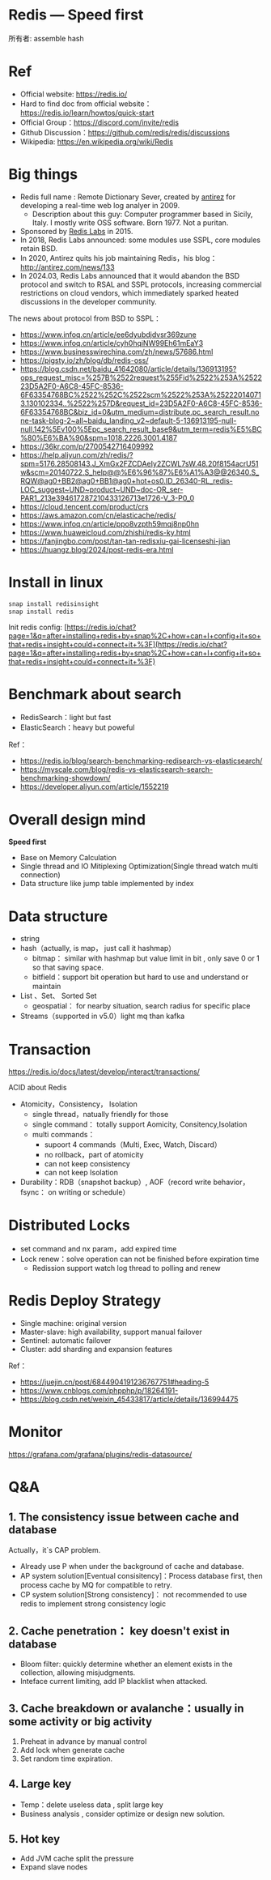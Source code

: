 # Redis — Speed first

所有者: assemble hash

# Ref

- Official website: https://redis.io/
- Hard to find doc from official website：https://redis.io/learn/howtos/quick-start
- Official Group：https://discord.com/invite/redis
- Github Discussion：https://github.com/redis/redis/discussions
- Wikipedia: https://en.wikipedia.org/wiki/Redis

# Big things

- Redis full name : Remote Dictionary Sever, created by [antirez](https://github.com/antirez) for developing a real-time web log analyer in 2009.
    - Description about this guy: Computer programmer based in Sicily, Italy. I mostly write OSS software. Born 1977. Not a puritan.
- Sponsored by [Redis Labs](https://en.wikipedia.org/wiki/Redis_(company)) in 2015.
- In 2018, Redis Labs announced: some modules use SSPL, core modules retain BSD.
- In 2020, Antirez quits his job maintaining Redis，his blog：http://antirez.com/news/133
- In 2024.03, Redis Labs announced that it would abandon the BSD protocol and switch to RSAL and SSPL protocols, increasing commercial restrictions on cloud vendors, which immediately sparked heated discussions in the developer community.

The news about protocol from BSD to SSPL：

- https://www.infoq.cn/article/ee6dyubdjdvsr369zune
- https://www.infoq.cn/article/cyh0hqiNW99Eh61mEaY3
- https://www.businesswirechina.com/zh/news/57686.html
- https://pigsty.io/zh/blog/db/redis-oss/
- https://blog.csdn.net/baidu_41642080/article/details/136913195?ops_request_misc=%257B%2522request%255Fid%2522%253A%252223D5A2F0-A6C8-45FC-8536-6F63354768BC%2522%252C%2522scm%2522%253A%252220140713.130102334..%2522%257D&request_id=23D5A2F0-A6C8-45FC-8536-6F63354768BC&biz_id=0&utm_medium=distribute.pc_search_result.none-task-blog-2~all~baidu_landing_v2~default-5-136913195-null-null.142%5Ev100%5Epc_search_result_base9&utm_term=redis%E5%BC%80%E6%BA%90&spm=1018.2226.3001.4187
- https://36kr.com/p/2700542716409992
- https://help.aliyun.com/zh/redis/?spm=5176.28508143.J_XmGx2FZCDAeIy2ZCWL7sW.48.20f8154acrU51w&scm=20140722.S_help@@%E6%96%87%E6%A1%A3@@26340.S_RQW@ag0+BB2@ag0+BB1@ag0+hot+os0.ID_26340-RL_redis-LOC_suggest~UND~product~UND~doc-OR_ser-PAR1_213e394617287210433126713e1726-V_3-P0_0
- https://cloud.tencent.com/product/crs
- https://aws.amazon.com/cn/elasticache/redis/
- https://www.infoq.cn/article/ppo8vzpth59mqj8np0hn
- https://www.huaweicloud.com/zhishi/redis-ky.html
- https://fanjingbo.com/post/tan-tan-redisxiu-gai-licenseshi-jian
- https://huangz.blog/2024/post-redis-era.html

# Install in linux

```jsx
snap install redisinsight
snap install redis
```

Init redis config:  [https://redis.io/chat?page=1&q=after+installing+redis+by+snap%2C+how+can+I+config+it+so+that+redis+insight+could+connect+it+%3F](https://redis.io/chat?page=1&q=after+installing+redis+by+snap%2C+how+can+I+config+it+so+that+redis+insight+could+connect+it+%3F)

# Benchmark about search

- RedisSearch：light but fast
- ElasticSearch：heavy but poweful

Ref：

- https://redis.io/blog/search-benchmarking-redisearch-vs-elasticsearch/
- https://myscale.com/blog/redis-vs-elasticsearch-search-benchmarking-showdown/
- https://developer.aliyun.com/article/1552219

# Overall design mind

**Speed first**

- Base on Memory Calculation
- Single thread and IO Mitiplexing Optimization(Single thread watch multi connection)
- Data structure like jump table implemented by index

# Data structure

- string
- hash（actually, is map， just call it hashmap）
    - bitmap： similar with hashmap but value limit in bit , only save 0 or 1 so that saving space.
    - bitfield：support bit operation but hard to use and understand or maintain
- List 、Set、 Sorted Set
    - geospatial： for nearby situation, search radius for specific place
- Streams（supported in v5.0）light mq than kafka

# Transaction

https://redis.io/docs/latest/develop/interact/transactions/

ACID about Redis

- Atomicity，Consistency， Isolation
    - single thread，natually friendly for those
    - single command： totally support Aomicity, Consitency,Isolation
    - multi commands：
        - supoort 4 commands（Multi, Exec, Watch, Discard）
        - no rollback，part of atomicity
        - can not keep consistency
        - can not keep Isolation
- Durability：RDB（snapshot backup）, AOF（record write behavior， fsync： on writing or schedule）

# Distributed Locks

- set command and nx param，add expired time
- Lock renew：solve operation can not be finished before expiration time
    - Redission support watch log thread to polling and renew

# Redis Deploy Strategy

- Single machine: original version
- Master-slave: high availability, support manual failover
- Sentinel: automatic failover
- Cluster: add sharding and expansion features

Ref：

- https://juejin.cn/post/6844904191236767751#heading-5
- https://www.cnblogs.com/phpphp/p/18264191-
- https://blog.csdn.net/weixin_45433817/article/details/136994475

# Monitor

https://grafana.com/grafana/plugins/redis-datasource/

# Q&A

## 1. The **consistency** issue between **cache and database**

Actually，it`s CAP problem.

- Already use P when under the background of cache and database.
- AP system solution[Eventual consisitency]：Process database first, then process cache by MQ for compatible to retry.
- CP system solution[Strong consistency]： not recommended to use redis to implement strong consistency logic

## 2. Cache penetration： key doesn't exist in database

- Bloom filter: quickly determine whether an element exists in the collection, allowing misjudgments.
- Inteface current limiting, add IP blacklist when attacked.

## 3. Cache breakdown or avalanche：usually in some activity or big activity

1. Preheat in advance by manual control
2. Add lock when generate cache
3. Set random time expiration.

## 4. Large key

- Temp：delete useless data , split large key
- Business analysis , consider optimize or design new solution.

## 5. Hot key

- Add JVM cache split the pressure
- Expand slave nodes